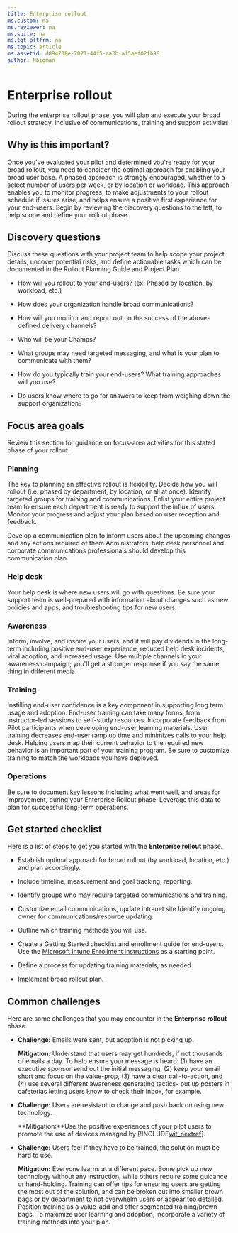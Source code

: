 ```yaml
---
title: Enterprise rollout
ms.custom: na
ms.reviewer: na
ms.suite: na
ms.tgt_pltfrm: na
ms.topic: article
ms.assetid: d894708e-7071-44f5-aa3b-af5aef02fb98
author: Nbigman
---
```

# Enterprise rollout
During the enterprise rollout phase, you will plan and execute your broad rollout strategy, inclusive of communications, training and support activities.

## Why is this important?
Once you've evaluated your pilot and determined you're ready for your broad rollout, you need to consider the optimal approach for enabling your broad user base. A phased approach is strongly encouraged, whether to a select number of users per week, or by location or workload. This approach enables you to monitor progress, to make adjustments to your rollout schedule if issues arise, and helps ensure a positive first experience for your end-users.
Begin by reviewing the discovery questions to the left, to help scope and define your rollout phase.

## Discovery questions
Discuss these questions with your project team to help scope your project details, uncover potential risks, and define actionable tasks which can be documented in the  Rollout Planning Guide and Project Plan.

-   How will you rollout to your end-users? (ex: Phased by location, by workload, etc.)

-   How does your organization handle broad communications?

-   How will you monitor and report out on the success of the above-defined delivery channels?

-   Who will be your Champs?

-   What groups may need targeted messaging,  and what is your plan to communicate with them?

-   How do you typically train your end-users? What training approaches will you use?

-   Do users know where to go for answers to keep from weighing down the support organization?

## Focus area goals
Review this section for guidance on focus-area activities for this stated phase of your rollout.

### Planning
The key to planning an effective rollout is flexibility. Decide how you will rollout (i.e. phased by department, by location, or all at once). Identify targeted groups for training and communications. Enlist your entire project team to ensure each department is ready to support the influx of users. Monitor your progress and adjust your plan based on user reception and feedback.

Develop a communication plan to inform users about the upcoming changes and any actions required of them.Administrators, help desk personnel and corporate communications professionals should develop this communication plan.

### Help desk
Your help desk is where new users will go with questions. Be sure your support team is well-prepared with information about  changes such as new policies and apps, and troubleshooting tips for new users.

### Awareness
Inform, involve, and inspire your users, and it will pay dividends in the long-term including positive end-user experience, reduced help desk incidents, viral adoption, and increased usage. Use multiple channels in your awareness campaign; you'll get a stronger response if you say the same thing in different media.

### Training
Instilling end-user confidence is a key component in supporting long term usage and adoption. End-user training can take many forms, from instructor-led sessions to self-study resources. Incorporate feedback from Pilot participants when developing end-user learning materials. User training decreases end-user ramp up time and minimizes calls to your help desk. Helping users map their current behavior to the required new behavior is an important part of your training program. Be sure to customize training to match the workloads you have deployed.

### Operations
Be sure to document key lessons including what went well, and areas for improvement, during your Enterprise Rollout phase. Leverage this data to plan for successful long-term operations.

## Get started checklist
Here is a list of steps to get you started with the **Enterprise rollout** phase.

-   Establish optimal approach for broad rollout (by workload, location, etc.) and plan accordingly.

-   Include timeline, measurement and goal tracking, reporting.

-   Identify groups who may require targeted communications and training.

-   Customize email communications, update intranet site
    Identify ongoing owner for communications/resource updating.

-   Outline which training methods you will use.

-   Create a Getting Started checklist and enrollment guide for end-users.
    Use the [Microsoft Intune Enrollment Instructions](https://www.microsoft.com/en-us/download/details.aspx?id=46398) as a starting point.

-   Define a process for updating training materials, as needed

-   Implement broad rollout plan.

## Common challenges
Here are some  challenges that you may encounter in the **Enterprise rollout** phase.

-   **Challenge:** Emails were sent, but adoption is not picking up.

    **Mitigation:** Understand that users may get hundreds, if not thousands of emails a day. To help ensure your message is heard: (1) have an executive sponsor send out the initial messaging, (2) keep your email short and focus on the value-prop, (3) have a clear call-to-action, and (4) use several different awareness generating tactics- put up posters in cafeterias letting users know to check their inbox, for example.

-   **Challenge:** Users are resistant to change and push back on using new technology.

    **Mitigation:**Use the positive experiences of your pilot users to promote the use of devices managed by [!INCLUDE[wit_nextref](./includes/wit_nextref_md.md)].

-   **Challenge:** Users feel if they have to be trained, the solution must be hard to use.

    **Mitigation:** Everyone learns at a different pace. Some pick up new technology without any instruction, while others require some guidance or hand-holding. Training can offer tips for ensuring users are getting the most out of the solution, and can be broken out into smaller brown bags or by department to not overwhelm users or appear too detailed. Position training as a value-add and offer segmented training/brown bags. To maximize user learning and adoption, incorporate a variety of training methods into your plan.

